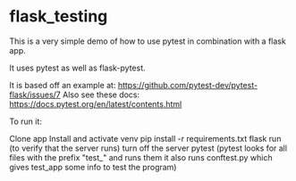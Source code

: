 # flask_testing

This is a very simple demo of how to use pytest in combination with a flask app.

It uses pytest as well as flask-pytest.

It is based off an example at:  https://github.com/pytest-dev/pytest-flask/issues/7
Also see these docs: https://docs.pytest.org/en/latest/contents.html

To run it:

Clone app
Install and activate venv
pip install -r requirements.txt
flask run (to verify that the server runs)
turn off the server
pytest  (pytest looks for all files with the prefix "test_" and runs them
        it also runs conftest.py which gives test_app some info to test
        the program)

